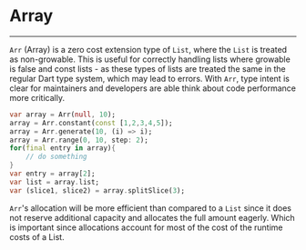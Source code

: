 # Array
***
`Arr` (Array) is a zero cost extension type of `List`, where the `List` is treated as non-growable. This is useful for correctly handling lists where growable is false and const lists - as these types of lists are treated the same in the regular Dart type system, which may lead to errors. With `Arr`, type intent is clear for maintainers and developers are able think about code performance more critically.
```dart
var array = Arr(null, 10);
array = Arr.constant(const [1,2,3,4,5]);
array = Arr.generate(10, (i) => i);
array = Arr.range(0, 10, step: 2);
for(final entry in array){
    // do something
}
var entry = array[2];
var list = array.list;
var (slice1, slice2) = array.splitSlice(3);
```
`Arr`'s allocation will be more efficient than compared to a `List` since it does not reserve additional capacity and allocates the full amount eagerly. Which is important since allocations account for most of the cost of the runtime costs of a List.